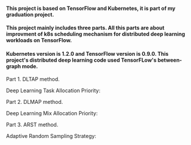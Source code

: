 #### This project is based on TensorFlow and Kubernetes, it is part of my graduation project.


#### This project mainly includes three parts. All this parts are about improvment of k8s scheduling mechanism for distributed deep learning workloads on TensorFlow.
#### Kubernetes version is 1.2.0 and TensorFlow version is 0.9.0. This project's distributed deep learning code used TensorFLow's between-graph mode. 

Part 1. DLTAP method.

Deep Learning Task Allocation Priority:

Part 2. DLMAP method.

Deep Learning Mix Allocation Priority:

Part 3. ARST method.

Adaptive Random Sampling Strategy:
